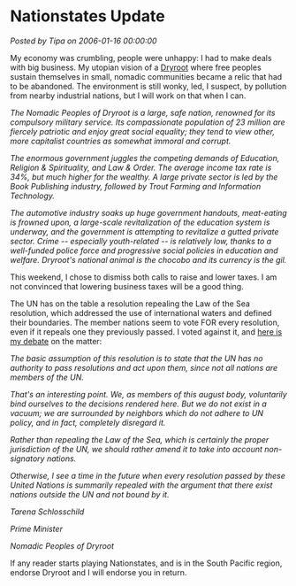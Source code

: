 # Nationstates Update

*Posted by Tipa on 2006-01-16 00:00:00*

My economy was crumbling, people were unhappy: I had to make deals with big business. My utopian vision of a [Dryroot](http://www.nationstates.net/dryroot) where free peoples sustain themselves in small, nomadic communities became a relic that had to be abandoned. The environment is still wonky, led, I suspect, by pollution from nearby industrial nations, but I will work on that when I can.

*The Nomadic Peoples of Dryroot is a large, safe nation, renowned for its compulsory military service. Its compassionate population of 23 million are fiercely patriotic and enjoy great social equality; they tend to view other, more capitalist countries as somewhat immoral and corrupt.*

*The enormous government juggles the competing demands of Education, Religion & Spirituality, and Law & Order. The average income tax rate is 34%, but much higher for the wealthy. A large private sector is led by the Book Publishing industry, followed by Trout Farming and Information Technology.*

*The automotive industry soaks up huge government handouts, meat-eating is frowned upon, a large-scale revitalization of the education system is underway, and the government is attempting to revitalize a gutted private sector. Crime -- especially youth-related -- is relatively low, thanks to a well-funded police force and progressive social policies in education and welfare. Dryroot's national animal is the chocobo and its currency is the gil.*

This weekend, I chose to dismiss both calls to raise and lower taxes. I am not convinced that lowering business taxes will be a good thing.

The UN has on the table a resolution repealing the Law of the Sea resolution, which addressed the use of international waters and defined their boundaries. The member nations seem to vote FOR every resolution, even if it repeals one they previously passed. I voted against it, and [here is my debate](http://forums.jolt.co.uk/showthread.php?p=10258775&posted=1#post10258775) on the matter:

*The basic assumption of this resolution is to state that the UN has no authority to pass resolutions and act upon them, since not all nations are members of the UN.*

*That's an interesting point. We, as members of this august body, voluntarily bind ourselves to the decisions rendered here. But we do not exist in a vacuum; we are surrounded by neighbors which do not adhere to UN policy, and in fact, completely disregard it.*

*Rather than repealing the Law of the Sea, which is certainly the proper jurisdiction of the UN, we should rather amend it to take into account non-signatory nations.*

*Otherwise, I see a time in the future when every resolution passed by these United Nations is summarily repealed with the argument that there exist nations outside the UN and not bound by it.*

*Tarena Schlosschild*

*Prime Minister*

*Nomadic Peoples of Dryroot*

If any reader starts playing Nationstates, and is in the South Pacific region, endorse Dryroot and I will endorse you in return.
